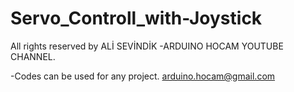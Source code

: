 # Servo_Controll_with-Joystick
All rights reserved by ALİ SEVİNDİK -ARDUINO HOCAM YOUTUBE CHANNEL.

-Codes can be used for any project. arduino.hocam@gmail.com
